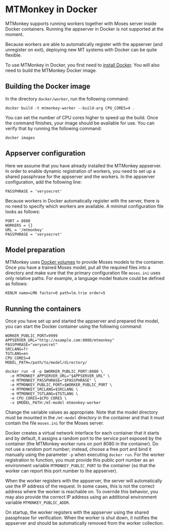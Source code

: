 MTMonkey in Docker
==================

MTMonkey supports running workers together with Moses server inside Docker
containers. Running the appserver in Docker is not supported at the moment.

Because workers are able to automatically register with the appserver (and
unregister on exit), deploying new MT systems with Docker can be quite flexible.

To use MTMonkey in Docker, you first need to [install
Docker](https://docs.docker.com/engine/installation/). You will also need to
build the MTMonkey Docker image.

Building the Docker image
-------------------------

In the directory `docker/worker`, run the following command:

```
docker build -t mtmonkey-worker --build-arg CPU_CORES=4 .
```

You can set the number of CPU cores higher to speed up the build. Once the
command finishes, your image should be available for use. You can verify that by
running the following command:

```
docker images
```

Appserver configuration
-----------------------

Here we assume that you have already installed the MTMonkey appserver. In order
to enable dynamic registration of workers, you need to set up a shared
passphrase for the appserver and the workers. In the appserver configuration,
add the following line:

```
PASSPHRASE = 'verysecret'
```

Because workers in Docker automatically register with the server, there is no
need to specify which workers are available. A minimal configuration file looks
as follows:

```
PORT = 8080
WORKERS = {}
URL = '/mtmonkey'
PASSPHRASE = 'verysecret'
```

Model preparation
-----------------

MTMonkey uses [Docker
volumes](https://docs.docker.com/engine/tutorials/dockervolumes/) to provide
Moses models to the container. Once you have a trained Moses model, put all the
required files into a directory and make sure that the primary configuration
file `moses.ini` uses only relative paths. For example, a language model feature
could be defined as follows:

```
KENLM name=LM0 factor=0 path=lm.trie order=5
```

Running the containers
----------------------

Once you have set up and started the appserver and prepared the model, you can
start the Docker container using the following command:

```
WORKER_PUBLIC_PORT=9999
APPSERVER_URL="http://example.com:8080/mtmonkey"
PASSPHRASE="verysecret"
SRCLANG=fr
TGTLANG=en
CPU_CORES=4
MODEL_PATH=/path/to/model/directory/

docker run -d -p $WORKER_PUBLIC_PORT:8080 \
  -e MTMONKEY_APPSERVER_URL="$APPSERVER_URL" \
  -e MTMONKEY_PASSPHRASE="$PASSPHRASE" \
  -e MTMONKEY_PUBLIC_PORT=$WORKER_PUBLIC_PORT \
  -e MTMONKEY_SRCLANG=$SRCLANG \
  -e MTMONKEY_TGTLANG=$TGTLANG \
  -e CPU_CORES=$CPU_CORES \
  -v $MODEL_PATH:/mt-model mtmonkey-worker
```

Change the variable values as appropriate. Note that the model directory must be
mounted in the `/mt-model` directory in the container and that it must contain
the file `moses.ini` for the Moses server.

Docker creates a virtual network interface for each container that it starts and
by default, it assigns a random port to the service port exposed by the
container (the MTMonkey worker runs on port 8080 in the container). Do not use a
random port number; instead, choose a free port and bind it manually using the
parameter `-p` when executing `docker run`. For the worker registration to
function, you must provide this public port number as an environment variable
`MTMONKEY_PUBLIC_PORT` to the container (so that the worker can report this port
number to the appserver).

When the worker registers with the appserver, the server will automatically use
the IP address of the request. In some cases, this is not the correct address
where the worker is reachable on. To override this behavior, you may also
provide the correct IP address using an additional environment variable
`MTMONKEY_PUBLIC_ADDR`.

On startup, the worker registers with the appserver using the shared passphrase
for verification. When the worker is shut down, it notifies the appserver and
should be automatically removed from the worker collection.
